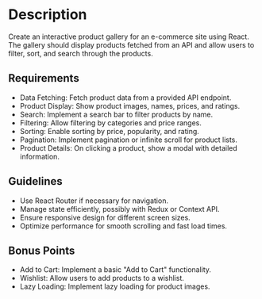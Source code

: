 # Description

Create an interactive product gallery for an e-commerce site using React.
The gallery should display products fetched from an API and allow users to filter, sort, and search through the products.

## Requirements
- Data Fetching: Fetch product data from a provided API endpoint.
- Product Display: Show product images, names, prices, and ratings.
- Search: Implement a search bar to filter products by name.
- Filtering: Allow filtering by categories and price ranges.
- Sorting: Enable sorting by price, popularity, and rating.
- Pagination: Implement pagination or infinite scroll for product lists.
- Product Details: On clicking a product, show a modal with detailed information.

## Guidelines
- Use React Router if necessary for navigation.
- Manage state efficiently, possibly with Redux or Context API.
- Ensure responsive design for different screen sizes.
- Optimize performance for smooth scrolling and fast load times.

## Bonus Points
- Add to Cart: Implement a basic "Add to Cart" functionality.
- Wishlist: Allow users to add products to a wishlist.
- Lazy Loading: Implement lazy loading for product images.

